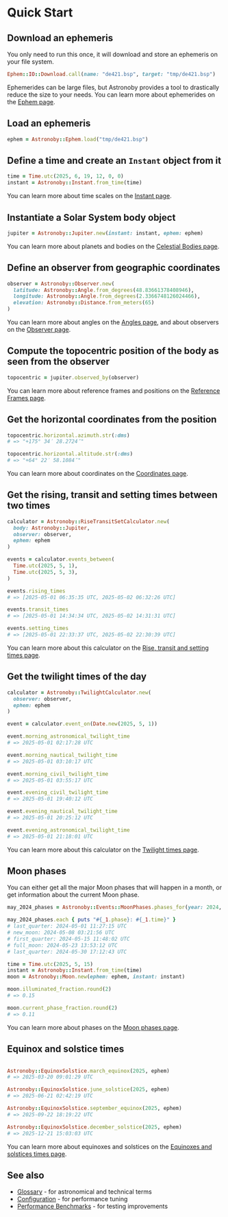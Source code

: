 # Quick Start

## Download an ephemeris

You only need to run this once, it will download and store an ephemeris on your
file system.

```rb
Ephem::IO::Download.call(name: "de421.bsp", target: "tmp/de421.bsp")
```

Ephemerides can be large files, but Astronoby provides a tool to drastically
reduce the size to your needs. You can learn more about ephemerides on the
[Ephem page].

## Load an ephemeris

```rb
ephem = Astronoby::Ephem.load("tmp/de421.bsp")
```

## Define a time and create an `Instant` object from it

```rb
time = Time.utc(2025, 6, 19, 12, 0, 0)
instant = Astronoby::Instant.from_time(time)
```

You can learn more about time scales on the [Instant page].

## Instantiate a Solar System body object

```rb
jupiter = Astronoby::Jupiter.new(instant: instant, ephem: ephem)
```

You can learn more about planets and bodies on the [Celestial Bodies page].

## Define an observer from geographic coordinates

```rb
observer = Astronoby::Observer.new(
  latitude: Astronoby::Angle.from_degrees(48.83661378408946),
  longitude: Astronoby::Angle.from_degrees(2.3366748126024466),
  elevation: Astronoby::Distance.from_meters(65)
)
```

You can learn more about angles on the [Angles page], and about observers on the
[Observer page].

## Compute the topocentric position of the body as seen from the observer

```rb
topocentric = jupiter.observed_by(observer)
```

You can learn more about reference frames and positions on the
[Reference Frames page].

## Get the horizontal coordinates from the position

```rb
topocentric.horizontal.azimuth.str(:dms)
# => "+175° 34′ 28.2724″"

topocentric.horizontal.altitude.str(:dms)
# => "+64° 22′ 58.1084″"
```

You can learn more about coordinates on the [Coordinates page].

## Get the rising, transit and setting times between two times

```rb
calculator = Astronoby::RiseTransitSetCalculator.new(
  body: Astronoby::Jupiter,
  observer: observer,
  ephem: ephem
)

events = calculator.events_between(
  Time.utc(2025, 5, 1),
  Time.utc(2025, 5, 3),
)

events.rising_times
# => [2025-05-01 06:35:35 UTC, 2025-05-02 06:32:26 UTC]

events.transit_times
# => [2025-05-01 14:34:34 UTC, 2025-05-02 14:31:31 UTC]

events.setting_times
# => [2025-05-01 22:33:37 UTC, 2025-05-02 22:30:39 UTC]
```

You can learn more about this calculator on the
[Rise, transit and setting times page].

## Get the twilight times of the day

```rb
calculator = Astronoby::TwilightCalculator.new(
  observer: observer,
  ephem: ephem
)

event = calculator.event_on(Date.new(2025, 5, 1))

event.morning_astronomical_twilight_time
# => 2025-05-01 02:17:28 UTC

event.morning_nautical_twilight_time
# => 2025-05-01 03:10:17 UTC

event.morning_civil_twilight_time
# => 2025-05-01 03:55:17 UTC

event.evening_civil_twilight_time
# => 2025-05-01 19:40:12 UTC

event.evening_nautical_twilight_time
# => 2025-05-01 20:25:12 UTC

event.evening_astronomical_twilight_time
# => 2025-05-01 21:18:01 UTC
```

You can learn more about this calculator on the [Twilight times page].

## Moon phases

You can either get all the major Moon phases that will happen in a month, or get
information about the current Moon phase.

```rb
may_2024_phases = Astronoby::Events::MoonPhases.phases_for(year: 2024, month: 5)

may_2024_phases.each { puts "#{_1.phase}: #{_1.time}" }
# last_quarter: 2024-05-01 11:27:15 UTC
# new_moon: 2024-05-08 03:21:56 UTC
# first_quarter: 2024-05-15 11:48:02 UTC
# full_moon: 2024-05-23 13:53:12 UTC
# last_quarter: 2024-05-30 17:12:43 UTC
```

```rb
time = Time.utc(2025, 5, 15)
instant = Astronoby::Instant.from_time(time)
moon = Astronoby::Moon.new(ephem: ephem, instant: instant)

moon.illuminated_fraction.round(2)
# => 0.15

moon.current_phase_fraction.round(2)
# => 0.11
```

You can learn more about phases on the [Moon phases page].

## Equinox and solstice times

```rb

Astronoby::EquinoxSolstice.march_equinox(2025, ephem)
# => 2025-03-20 09:01:29 UTC

Astronoby::EquinoxSolstice.june_solstice(2025, ephem)
# => 2025-06-21 02:42:19 UTC

Astronoby::EquinoxSolstice.september_equinox(2025, ephem)
# => 2025-09-22 18:19:22 UTC

Astronoby::EquinoxSolstice.december_solstice(2025, ephem)
# => 2025-12-21 15:03:03 UTC
```

You can learn more about equinoxes and solstices on the
[Equinoxes and solstices times page].

## See also
- [Glossary](glossary.md) - for astronomical and technical terms
- [Configuration](configuration.md) - for performance tuning
- [Performance Benchmarks](../benchmarks/README.md) - for testing improvements

[Ephem page]: ephem.md
[Instant page]: instant.md
[Celestial Bodies page]: celestial_bodies.md
[Observer page]: observer.md
[Reference Frames page]: reference_frames.md
[Angles page]: angles.md
[Coordinates page]: coordinates.md
[Rise, transit and setting times page]: rise_transit_set_times.md
[Twilight times page]: twilight_times.md
[Moon phases page]: moon_phases.md
[Equinoxes and solstices times page]: equinoxes_solstices_times.md

